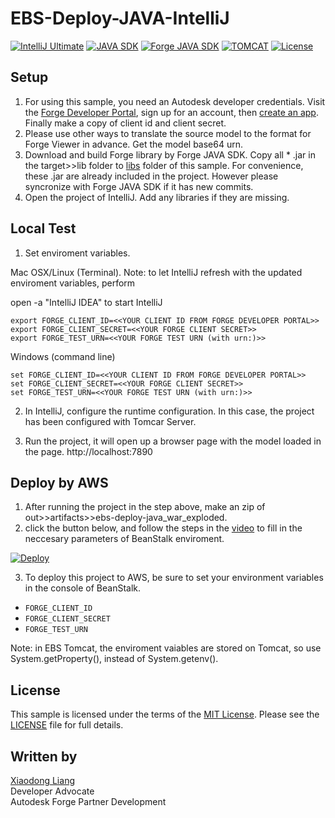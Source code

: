 # EBS-Deploy-JAVA-IntelliJ

[![IntelliJ Ultimate](https://img.shields.io/badge/IntelliJ%20Ultimate-2016.3.7-green.svg)](https://www.jetbrains.com/idea/)
[![JAVA SDK](https://img.shields.io/badge/JAVA%20SDK-1.8-yellow.svg)](http://www.oracle.com/technetwork/java/javase/downloads/jdk8-downloads-2133151.html)
[![Forge JAVA SDK](https://img.shields.io/badge/Forge%20JAVA%20SDK-1.0.1-orange.svg)](https://github.com/Autodesk-Forge/forge-api-java-client)
[![TOMCAT](https://img.shields.io/badge/tomcat-8.5.27-red.svg)](https://tomcat.apache.org/download-80.cgi)
[![License](http://img.shields.io/:license-mit-blue.svg)](http://opensource.org/licenses/MIT)

## Setup
1. For using this sample, you need an Autodesk developer credentials. Visit the [Forge Developer Portal](https://developer.autodesk.com), sign up for an account, then [create an app](https://developer.autodesk.com/myapps/create). Finally make a copy of client id and client secret. 
2. Please use other ways to translate the source model to the format for Forge Viewer in advance. Get the model base64 urn.
3. Download and build Forge library by Forge JAVA SDK. Copy all * .jar in the target>>lib folder to [libs](libs) folder of this sample. For convenience, these .jar are already included in the project. However please syncronize with Forge JAVA SDK if it has new commits.
4. Open the project of IntelliJ. Add any  libraries if they are missing.

## Local Test

1. Set enviroment variables. 

Mac OSX/Linux (Terminal). Note: to let IntelliJ refresh with the updated enviroment variables, perform 

   open -a "IntelliJ IDEA" to start IntelliJ

   
    export FORGE_CLIENT_ID=<<YOUR CLIENT ID FROM FORGE DEVELOPER PORTAL>>
    export FORGE_CLIENT_SECRET=<<YOUR FORGE CLIENT SECRET>>
    export FORGE_TEST_URN=<<YOUR FORGE TEST URN (with urn:)>> 
 
Windows (command line)

    set FORGE_CLIENT_ID=<<YOUR CLIENT ID FROM FORGE DEVELOPER PORTAL>>
    set FORGE_CLIENT_SECRET=<<YOUR FORGE CLIENT SECRET>>
    set FORGE_TEST_URN=<<YOUR FORGE TEST URN (with urn:)>> 

2. In IntelliJ, configure the runtime configuration. In this case, the project has been configured with Tomcar Server.

3. Run the project, it will open up a browser page with the model loaded in the page. http://localhost:7890

## Deploy by AWS

1. After running the project in the step above, make an zip of out>>artifacts>>ebs-deploy-java_war_exploded.
2. click the button below, and follow the steps in the [video]() to fill in the neccesary parameters of BeanStalk enviroment.

[![Deploy](https://s3.amazonaws.com/deploytomh/button-deploy-aws-mh.png)](https://console.aws.amazon.com/elasticbeanstalk/?region=us-west-2#/newApplication?applicationName=EBS-Deploy-JAVA-IntelliJ&solutionStackName=Tomcat) 

3. To deploy this project to AWS, be sure to set your environment variables in the console of BeanStalk.
- `FORGE_CLIENT_ID`
- `FORGE_CLIENT_SECRET`
- `FORGE_TEST_URN`

Note: in EBS Tomcat, the enviroment vaiables are stored on Tomcat, so use System.getProperty(), instead of System.getenv().

## License

This sample is licensed under the terms of the [MIT License](http://opensource.org/licenses/MIT). 
Please see the [LICENSE](LICENSE) file for full details.


## Written by 

[Xiaodong Liang](https://twitter.com/coldwood) <br />
Developer Advocate <br />
Autodesk Forge Partner Development

